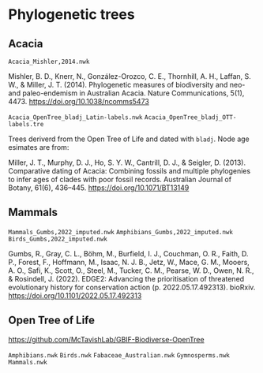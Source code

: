 # Phylogenetic trees

## Acacia

`Acacia_Mishler,2014.nwk`

Mishler, B. D., Knerr, N., González-Orozco, C. E., Thornhill, A. H., Laffan, S. W., & Miller, J. T. (2014). Phylogenetic measures of biodiversity and neo- and paleo-endemism in Australian Acacia. Nature Communications, 5(1), 4473. https://doi.org/10.1038/ncomms5473


`Acacia_OpenTree_bladj_Latin-labels.nwk`
`Acacia_OpenTree_bladj_OTT-labels.tre`

Trees deriverd from the Open Tree of Life and dated with `bladj`. Node age esimates are from:  

Miller, J. T., Murphy, D. J., Ho, S. Y. W., Cantrill, D. J., & Seigler, D. (2013). Comparative dating of Acacia: Combining fossils and multiple phylogenies to infer ages of clades with poor fossil records. Australian Journal of Botany, 61(6), 436–445. https://doi.org/10.1071/BT13149


## Mammals

`Mammals_Gumbs,2022_imputed.nwk`
`Amphibians_Gumbs,2022_imputed.nwk`
`Birds_Gumbs,2022_imputed.nwk`

Gumbs, R., Gray, C. L., Böhm, M., Burfield, I. J., Couchman, O. R., Faith, D. P., Forest, F., Hoffmann, M., Isaac, N. J. B., Jetz, W., Mace, G. M., Mooers, A. O., Safi, K., Scott, O., Steel, M., Tucker, C. M., Pearse, W. D., Owen, N. R., & Rosindell, J. (2022). EDGE2: Advancing the prioritisation of threatened evolutionary history for conservation action (p. 2022.05.17.492313). bioRxiv. https://doi.org/10.1101/2022.05.17.492313


## Open Tree of Life

https://github.com/McTavishLab/GBIF-Biodiverse-OpenTree


`Amphibians.nwk`
`Birds.nwk`
`Fabaceae_Australian.nwk`
`Gymnosperms.nwk`
`Mammals.nwk`

